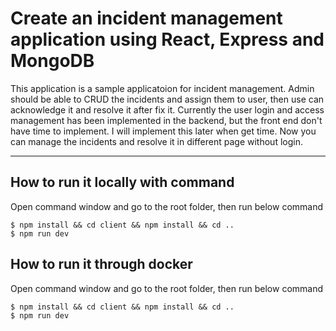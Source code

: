 # Create an incident management application using React, Express and MongoDB

This application is a sample applicatoion for incident management. Admin should be able to CRUD the incidents and assign them to user, then use can acknowledge it and resolve it after fix it. Currently the user login and access management has been implemented in the backend, but the front end don't have time to implement. I will implement this later when get time. Now you can manage the incidents and resolve it in different page without login.

___

## How to run it locally with command
Open command window and go to the root folder, then run below command
```
$ npm install && cd client && npm install && cd .. 
$ npm run dev
```

## How to run it through docker
Open command window and go to the root folder, then run below command
```
$ npm install && cd client && npm install && cd .. 
$ npm run dev
```